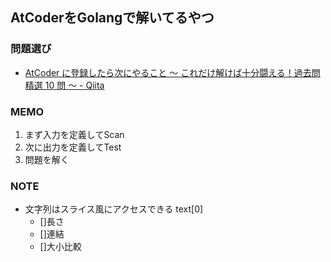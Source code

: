 ## AtCoderをGolangで解いてるやつ

### 問題選び
- [AtCoder に登録したら次にやること ～ これだけ解けば十分闘える！過去問精選 10 問 ～ - Qiita](https://qiita.com/drken/items/fd4e5e3630d0f5859067)

### MEMO
1. まず入力を定義してScan
2. 次に出力を定義してTest
3. 問題を解く

### NOTE
- 文字列はスライス風にアクセスできる text[0]
    - []長さ
    - []連結
    - []大小比較
